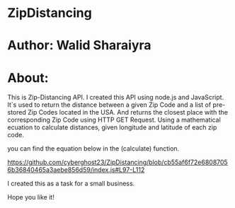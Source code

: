 # ZipDistancing
# Author: Walid Sharaiyra

# About:
This is Zip-Distancing API. I created this API using node.js and JavaScript.
It`s used to return the distance between a given Zip Code and a list of pre-stored Zip Codes located in the USA.
And returns the closest place with the corresponding Zip Code using HTTP GET Request.
Using a mathematical ecuation to calculate distances, given longitude and latitude of each zip code.

you can find the equation below in the (calculate) function.

https://github.com/cyberghost23/ZipDistancing/blob/cb55af6f72e68087056b36840465a3aebe856d59/index.js#L97-L112

I created this as a task for a small business.



Hope you like it!

